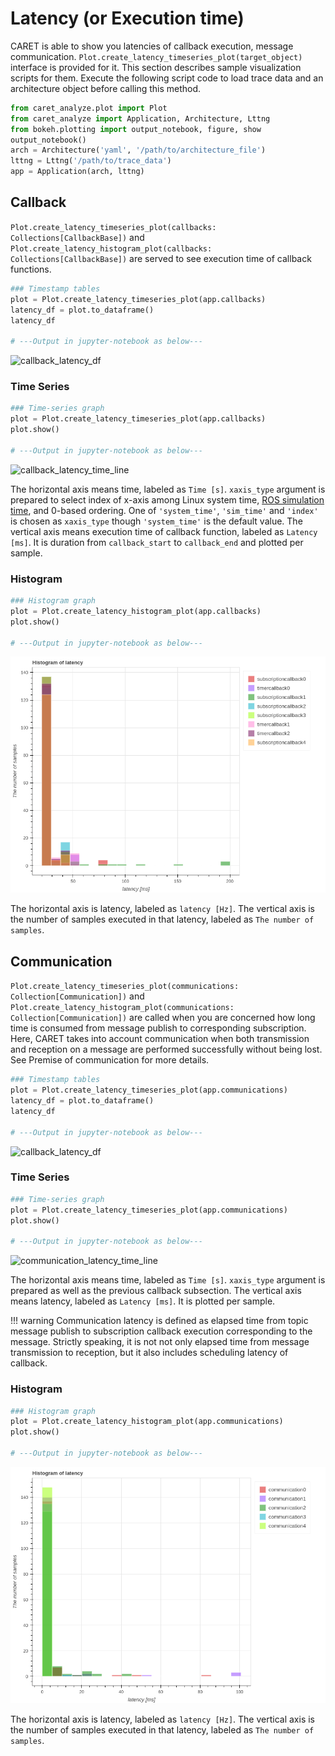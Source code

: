 # Latency (or Execution time)

CARET is able to show you latencies of callback execution, message communication. `Plot.create_latency_timeseries_plot(target_object)` interface is provided for it.
This section describes sample visualization scripts for them.
Execute the following script code to load trace data and an architecture object before calling this method.

```python
from caret_analyze.plot import Plot
from caret_analyze import Application, Architecture, Lttng
from bokeh.plotting import output_notebook, figure, show
output_notebook()
arch = Architecture('yaml', '/path/to/architecture_file')
lttng = Lttng('/path/to/trace_data')
app = Application(arch, lttng)
```

## Callback

`Plot.create_latency_timeseries_plot(callbacks: Collections[CallbackBase])` and `Plot.create_latency_histogram_plot(callbacks: Collections[CallbackBase])` are served to see execution time of callback functions.

```python
### Timestamp tables
plot = Plot.create_latency_timeseries_plot(app.callbacks)
latency_df = plot.to_dataframe()
latency_df

# ---Output in jupyter-notebook as below---
```

![callback_latency_df](../../imgs/callback_latency_df.png)

### Time Series

```python
### Time-series graph
plot = Plot.create_latency_timeseries_plot(app.callbacks)
plot.show()

# ---Output in jupyter-notebook as below---
```

![callback_latency_time_line](../../imgs/callback_latency_time_line.png)

The horizontal axis means time, labeled as `Time [s]`. `xaxis_type` argument is prepared to select index of x-axis among Linux system time, [ROS simulation time](../../recording/sim_time.md), and 0-based ordering. One of `'system_time'`, `'sim_time'` and `'index'` is chosen as `xaxis_type` though `'system_time'` is the default value.
The vertical axis means execution time of callback function, labeled as `Latency [ms]`. It is duration from `callback_start` to `callback_end` and plotted per sample.

### Histogram

```python
### Histogram graph
plot = Plot.create_latency_histogram_plot(app.callbacks)
plot.show()

# ---Output in jupyter-notebook as below---
```

![callback_latency_histogram](../../imgs/callback_latency_histogram.png)

The horizontal axis is latency, labeled as `latency [Hz]`. The vertical axis is the number of samples executed in that latency, labeled as `The number of samples`.

## Communication

`Plot.create_latency_timeseries_plot(communications: Collection[Communication])` and `Plot.create_latency_histogram_plot(communications: Collection[Communication])` are called when you are concerned how long time is consumed from message publish to corresponding subscription.
Here, CARET takes into account communication when both transmission and reception on a message are performed successfully without being lost.
See Premise of communication for more details.

```python
### Timestamp tables
plot = Plot.create_latency_timeseries_plot(app.communications)
latency_df = plot.to_dataframe()
latency_df

# ---Output in jupyter-notebook as below---
```

![callback_latency_df](../../imgs/communication_latency_df.png)

### Time Series

```python
### Time-series graph
plot = Plot.create_latency_timeseries_plot(app.communications)
plot.show()

# ---Output in jupyter-notebook as below---
```

![communication_latency_time_line](../../imgs/communication_latency_time_line.png)

The horizontal axis means time, labeled as `Time [s]`. `xaxis_type` argument is prepared as well as the previous callback subsection.
The vertical axis means latency, labeled as `Latency [ms]`. It is plotted per sample.

<prettier-ignore-start>
!!! warning
    Communication latency is defined as elapsed time from topic message publish to subscription callback execution corresponding to the message.
    Strictly speaking, it is not not only elapsed time from message transmission to reception, but it also includes scheduling latency of callback.
<prettier-ignore-end>

### Histogram

```python
### Histogram graph
plot = Plot.create_latency_histogram_plot(app.communications)
plot.show()

# ---Output in jupyter-notebook as below---
```

![communication_latency_histogram](../../imgs/communication_latency_histogram.png)

The horizontal axis is latency, labeled as `latency [Hz]`. The vertical axis is the number of samples executed in that latency, labeled as `The number of samples`.
